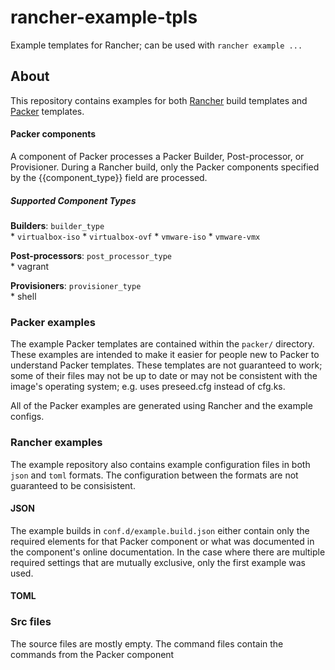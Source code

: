 # rancher-example-tpls
Example templates for Rancher; can be used with `rancher example ...`

## About
This repository contains examples for both [Rancher](https://github.com/mohae) build templates and [Packer](https://packer.io) templates.

#### Packer components
A component of Packer processes a Packer Builder, Post-processor, or Provisioner.  During a Rancher build, only the Packer components specified by the {{component_type}} field are processed.

##### Supported Component Types
__Builders__:  `builder_type`  
    * `virtualbox-iso`
    * `virtualbox-ovf`
    * `vmware-iso`
    * `vmware-vmx`

__Post-processors__: `post_processor_type`  
    * vagrant

__Provisioners__: `provisioner_type`  
    * shell

### Packer examples
The example Packer templates are contained within the `packer/` directory. These examples are intended to make it easier for people new to Packer to understand Packer templates. These templates are not guaranteed to work; some of their files may not be up to date or may not be consistent with the image's operating system; e.g. uses preseed.cfg instead of cfg.ks.

All of the Packer examples are generated using Rancher and the example configs.

### Rancher examples
The example repository also contains example configuration files in both `json` and `toml` formats. The configuration between the formats are not guaranteed to be consisistent. 

#### JSON
The example builds in `conf.d/example.build.json` either contain only the required elements for that Packer component or what was documented in the component's online documentation. In the case where there are multiple required settings that are mutually exclusive, only the first example was used.

#### TOML

### Src files
The source files are mostly empty. The command files contain the commands from the Packer component 
